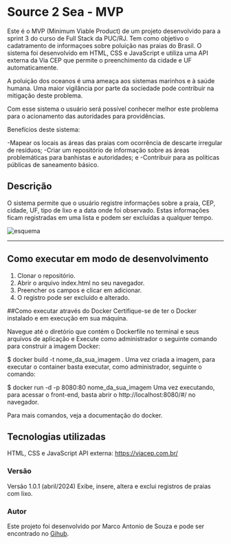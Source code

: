 # Source 2 Sea - MVP

Este é o MVP (Minimum Viable Product) de um projeto desenvolvido para a sprint 3 do curso de Full Stack da PUC/RJ. Tem como objetivo o cadatramento de informaçoes sobre poluição nas praias do Brasil. O sistema foi desenvolvido em HTML, CSS e JavaScript e utiliza uma API externa da Via CEP que permite o preenchimento da cidade e UF automaticamente. 

A poluição dos oceanos é uma ameaça aos sistemas marinhos e à saúde humana. Uma maior vigilância por parte da sociedade pode contribuir na mitigação deste problema.

Com esse sistema o usuário será possível conhecer melhor este problema para o acionamento das autoridades para providências.

Benefícios deste sistema:

-Mapear os locais as áreas das praias com ocorrência de descarte irregular de resíduos; 
-Criar um repositório de informação sobre as áreas problemáticas para banhistas e autoridades; e
-Contribuir para as políticas públicas de saneamento básico.

## Descrição

O sistema permite que o usuário registre informações sobre a praia, CEP, cidade, UF, tipo de lixo e a data onde foi observado. Estas informações ficam registradas em uma lista e podem ser excluídas a qualquer tempo.

![esquema](https://github.com/souzamasito/puc-rj-sprint3-front-end/tree/main/src/imagem)

---
## Como executar em modo de desenvolvimento

1. Clonar o repositório.
2. Abrir o arquivo index.html no seu navegador.
3. Preencher os campos e clicar em adicionar.
4. O registro pode ser excluído e alterado.

##Como executar através do Docker
Certifique-se de ter o Docker instalado e em execução em sua máquina.

Navegue até o diretório que contém o Dockerfile no terminal e seus arquivos de aplicação e Execute como administrador o seguinte comando para construir a imagem Docker:

$ docker build -t nome_da_sua_imagem .
Uma vez criada a imagem, para executar o container basta executar, como administrador, seguinte o comando:

$ docker run -d -p 8080:80 nome_da_sua_imagem
Uma vez executando, para acessar o front-end, basta abrir o http://localhost:8080/#/ no navegador.

Para mais comandos, veja a documentação do docker.

## Tecnologias utilizadas

HTML, CSS e JavaScript
API externa: https://viacep.com.br/


### Versão

Versão 1.0.1 (abril/2024)
Exibe, insere, altera e exclui registros de praias com lixo.

### Autor

Este projeto foi desenvolvido por Marco Antonio de Souza e pode ser encontrado no [Gihub](https://github.com/souzamasito?tab=repositories).



